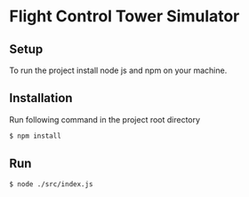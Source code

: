 # Flight Control Tower Simulator

## Setup
To run the project install node js and npm on your machine.

## Installation
Run following command in the project root directory

```sh
$ npm install
```

## Run

```sh
$ node ./src/index.js
```
